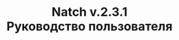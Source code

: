 <br>
<br>
<br>
<br>
<br>
<br>
<br>
<br>
<br>
<br>
<br>
<br>
<br>
<br>
<br>
<center><h1> Natch v.2.3.1 <br> Руководство пользователя </h1></center>
 

<div style="page-break-after:always;">
</div>

